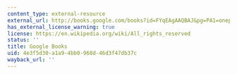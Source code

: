 ```yaml
---
content_type: external-resource
external_url: http://books.google.com/books?id=FYqEAgAAQBAJ&pg=PA1=onepage
has_external_license_warning: true
license: https://en.wikipedia.org/wiki/All_rights_reserved
status: ''
title: Google Books
uid: 4e3f5d30-a1a9-4bb0-968d-46d3f47db37c
wayback_url: ''
---
```

